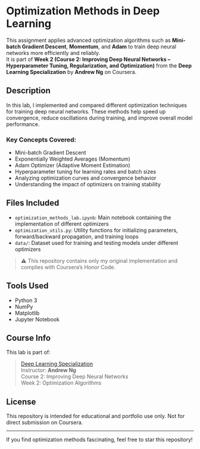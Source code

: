 # Optimization Methods in Deep Learning 

This assignment applies advanced optimization algorithms such as **Mini-batch Gradient Descent**, **Momentum**, and **Adam** to train deep neural networks more efficiently and reliably.  
It is part of **Week 2 (Course 2: Improving Deep Neural Networks – Hyperparameter Tuning, Regularization, and Optimization)** from the **Deep Learning Specialization** by **Andrew Ng** on Coursera.

##  Description

In this lab, I implemented and compared different optimization techniques for training deep neural networks. These methods help speed up convergence, reduce oscillations during training, and improve overall model performance.

### Key Concepts Covered:
- Mini-batch Gradient Descent
- Exponentially Weighted Averages (Momentum)
- Adam Optimizer (Adaptive Moment Estimation)
- Hyperparameter tuning for learning rates and batch sizes
- Analyzing optimization curves and convergence behavior
- Understanding the impact of optimizers on training stability

##  Files Included

- `optimization_methods_lab.ipynb`: Main notebook containing the implementation of different optimizers
- `optimization_utils.py`: Utility functions for initializing parameters, forward/backward propagation, and training loops
- `data/`: Dataset used for training and testing models under different optimizers

> ⚠️ This repository contains only my original implementation and complies with Coursera’s Honor Code.

##  Tools Used

- Python 3
- NumPy
- Matplotlib
- Jupyter Notebook

##  Course Info

This lab is part of:
> [Deep Learning Specialization](https://www.coursera.org/specializations/deep-learning)  
> Instructor: **Andrew Ng**  
> Course 2: Improving Deep Neural Networks  
> Week 2: Optimization Algorithms

##  License

This repository is intended for educational and portfolio use only. Not for direct submission on Coursera.

---

 If you find optimization methods fascinating, feel free to star this repository!
